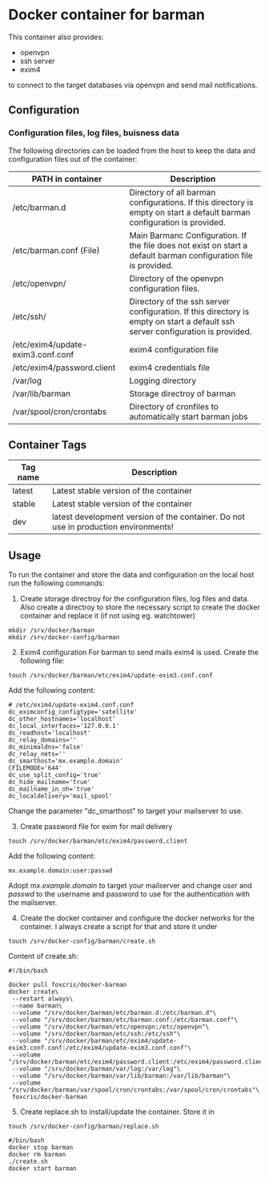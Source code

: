 # Docker container for barman

This container also provides:
 * openvpn
 * ssh server
 * exim4

to connect to the target databases via openvpn and send mail notifications.

## Configuration
 
### Configuration files, log files, buisness data
The following directories can be loaded from the host to keep the data and configuration files out of the container:

 | PATH in container | Description |
 | ---------------------- | ----------- |
 | /etc/barman.d | Directory of all barman configurations. If this directory is empty on start a default barman configuration is provided. |
 | /etc/barman.conf (File) | Main Barmanc Configuration. If the file does not exist on start a default barman configuration file is provided. | 
 | /etc/openvpn/ | Directory of the openvpn configuration files. |
 | /etc/ssh/ | Directory of the ssh server configuration. If this directory is empty on start a default ssh server configuration is provided. |
 | /etc/exim4/update-exim3.conf.conf | exim4 configuration file |
 | /etc/exim4/password.client | exim4 credentials file |
 | /var/log | Logging directory |
 | /var/lib/barman | Storage directroy of barman |
 | /var/spool/cron/crontabs | Directory of cronfiles to automatically start barman jobs |

## Container Tags

 | Tag name | Description |
 | ---------------------- | ----------- |
 | latest | Latest stable version of the container |
 | stable | Latest stable version of the container |
 | dev | latest development version of the container. Do not use in production environments! |
 
## Usage

To run the container and store the data and configuration on the local host run the following commands:
1. Create storage directroy for the configuration files, log files and data. Also create a directroy to store the necessary script to create the docker container and replace it (if not using eg. watchtower)
```
mkdir /srv/docker/barman
mkdir /srv/docker-config/barman
```

2. Exim4 configuration
For barman to send mails exim4 is used. Create the following file:
```
touch /srv/docker/barman/etc/exim4/update-exim3.conf.conf
```
Add the following content:
```
# /etc/exim4/update-exim4.conf.conf
dc_eximconfig_configtype='satellite'
dc_other_hostnames='localhost'
dc_local_interfaces='127.0.0.1'
dc_readhost='localhost'
dc_relay_domains=''
dc_minimaldns='false'
dc_relay_nets=''
dc_smarthost='mx.example.domain'
CFILEMODE='644'
dc_use_split_config='true'
dc_hide_mailname='true'
dc_mailname_in_oh='true'
dc_localdelivery='mail_spool'
```
Change the parameter "dc_smarthost" to target your mailserver to use.

3. Create password file for exim for mail delivery
```
touch /srv/docker/barman/etc/exim4/password.client
```
Add the following content:
```
mx.example.domain:user:passwd
```
Adopt _mx.example.domain_ to target your mailserver and change _user_ and _passwd_ to the username and password to use for the authentication with the mailserver.


4. Create the docker container and configure the docker networks for the container. I always create a script for that and store it under
```
touch /srv/docker-config/barman/create.sh
```
Content of create.sh:
```
#!/bin/bash

docker pull foxcris/docker-barman
docker create\
 --restart always\
 --name barman\
 --volume "/srv/docker/barman/etc/barman.d:/etc/barman.d"\
 --volume "/srv/docker/barman/etc/barman.conf:/etc/barman.conf"\
 --volume "/srv/docker/barman/etc/openvpn:/etc/openvpn"\
 --volume "/srv/docker/barman/etc/ssh:/etc/ssh"\
 --volume "/srv/docker/barman/etc/exim4/update-exim3.conf.conf:/etc/exim4/update-exim3.conf.conf"\
 --volume "/srv/docker/barman/etc/exim4/password.client:/etc/exim4/password.client"\
 --volume "/srv/docker/barman/var/log:/var/log"\
 --volume "/srv/docker/barman/var/lib/barman:/var/lib/barman"\
 --volume "/srv/docker/barman/var/spool/cron/crontabs:/var/spool/cron/crontabs"\
 foxcris/docker-barman
```

5. Create replace.sh to install/update the container. Store it in
```
touch /srv/docker-config/barman/replace.sh
```
```
#/bin/bash
docker stop barman
docker rm barman
./create.sh
docker start barman
```
